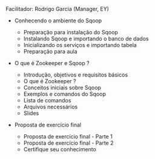## 
Facilitador: Rodrigo Garcia (Manager, EY)

* Conhecendo o ambiente do Sqoop
  * Preparação para instalação do Sqoop
  * Instalando Sqoop e importando o banco de dados
  * Inicializando os serviços e importando tabela
  * Preparação para aula
    
  
* O que é Zookeeper e Sqoop ?
  * Introdução, objetivos e requisitos básicos
  * O que é Zookeeper ?
  * Conceitos iniciais sobre Sqoop
  * Exemplos e comandos do Sqoop
  * Lista de comandos
  * Arquivos necessários
  * Slides
  
  
* Proposta de exercício final
  * Proposta de exercício final - Parte 1
  * Proposta de exercício final - Parte 2
  * Certifique seu conhecimento
